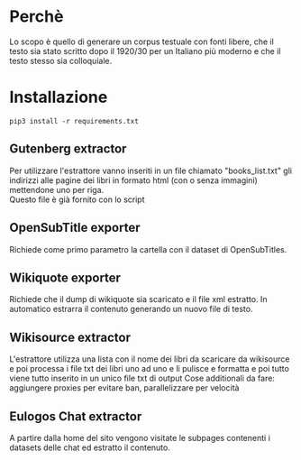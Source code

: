 # Perchè

Lo scopo è quello di generare un corpus testuale con fonti libere, che il testo sia stato scritto dopo il 1920/30 per un Italiano più moderno e che il testo stesso sia colloquiale.

# Installazione

`pip3 install -r requirements.txt`

## Gutenberg extractor

Per utilizzare l'estrattore vanno inseriti in un file chiamato "books_list.txt" gli indirizzi alle pagine dei libri in formato html (con o senza immagini) mettendone uno per riga.  
Questo file è già fornito con lo script

## OpenSubTitle exporter

Richiede come primo parametro la cartella con il dataset di OpenSubTitles.

## Wikiquote exporter

Richiede che il dump di wikiquote sia scaricato e il file xml estratto. In automatico estrarra il contenuto generando un nuovo file di testo.

## Wikisource extractor
L'estrattore utilizza una lista con il nome dei libri da scaricare da wikisource e poi processa i file txt dei libri uno ad uno e li pulisce e formatta e poi tutto viene tutto inserito in un unico file txt di output
Cose additionali da fare: aggiungere proxies per evitare ban, parallelizzare per velocità

## Eulogos Chat extractor
A partire dalla home del sito vengono visitate le subpages contenenti i datasets delle chat ed estratto il contenuto.
